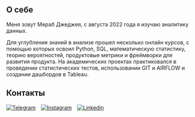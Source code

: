 ## О себе
Меня зовут Мераб Джеджея, с августа 2022 года я изучаю аналитику данных.

Для углубления знаний в анализе прошел несколько онлайн курсов, с помощью которых освоил Python, SQL, математическую статистику, теорию вероятностей, продуктовые метрики и фреймворки для развития продукта. На академических проектах практиковался в проведении статистических тестов, использовании GIT и AIRFLOW и создании дашбордов в Tableau.

## Контакты
[![Telegram](https://img.shields.io/static/v1?label=&message=Telegram&?style=for-the-badge&logo=telegram&color=blue)](https://t.me/merabjejeia)⠀
[![Instagram](https://img.shields.io/static/v1?label=&message=Instagram&?style=for-the-badge&logo=instagram&color=blue)](https://instagram.com/merab.jejeia?igshid=ZDdkNTZiNTM=)⠀
[![Linkedin](https://img.shields.io/static/v1?label=&message=Linkedin&?style=for-the-badge&logo=linkedin&color=blue)](https://www.linkedin.com/in/merab-jejeia-59b714252/)

